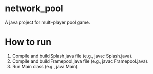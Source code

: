 # network_pool
A java project for multi-player pool game.

How to run
==========
1. Compile and build Splash.java file (e.g., javac Splash.java).
2. Compile and build Framepool.java file (e.g., javac Framepool.java).
3. Run Main class (e.g., java Main).
